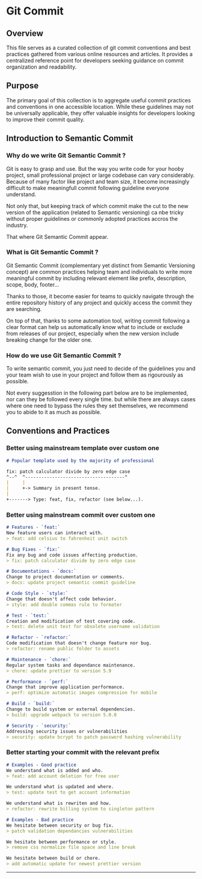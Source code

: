 # Git Commit

## Overview

This file serves as a curated collection of git commit conventions and best practices gathered from various online resources and articles. It provides a centralized reference point for developers seeking guidance on commit organization and readability.

## Purpose

The primary goal of this collection is to aggregate useful commit practices and conventions in one accessible location. While these guidelines may not be universally applicable, they offer valuable insights for developers looking to improve their commit quality.

## Introduction to Semantic Commit

<!-- TODO: Make this section more formal and professional in tone -->
<!-- IDEA: It might be possible to make it tool agnostic but would need to rewrite things other than for git and for the majority of versioning tools. -->

### Why do we write Git Semantic Commit ?

Git is easy to grasp and use. But the way you write code for your hooby project, small professional project or large codebase can vary considerably. Because of many factor like project and team size, it become increasingly difficult to make meaningfull commit following guideline everyone understand. 

Not only that, but keeping track of which commit make the cut to the new version of the application (related to Semantic versioning) ca nbe tricky without proper guidelines or commonly adopted practices accros the industry.

That where Git Semantic Commit appear.

### What is Git Semantic Commit ?

Git Semantic Commit (complementary yet distinct from Semantic Versioning concept) are common practices helping team and individuals to write more meaningful commit by including relevant element like prefix, description, scope, body, footer... 

Thanks to those, it become easier for teams to quickly navigate through the entire repository history of any project and quickly access the commit they are searching.

On top of that, thanks to some automation tool, writing commit following a clear format can help us automatically know what to include or exclude from releases of our project, especially when the new version include breaking change for the older one.

### How do we use Git Semantic Commit ?

To write semantic commit, you just need to decide of the guidelines you and your team wish to use in your project and follow them as rigourously as possible.

Not every suggesstion in the following part below are to be implemented, nor can they be followed every single time. but while there are always cases where one need to bypass the rules they set themselves, we recommend you to abide to it as much as possible.

## Conventions and Practices

### Better using mainstream template over custom one

```md
# Popular template used by the majority of professional

fix: patch calculator divide by zero edge case
^--^  ^-------------------------------------^
|     |
|     +-> Summary in present tense.
|
+-------> Type: feat, fix, refactor (see below...).
```

### Better using mainstream commit over custom one

```md
# Features - `feat:`
New feature users can interact with.
> feat: add celsius to fahrenheit unit switch

# Bug Fixes - `fix:`
Fix any bug and code issues affecting production.
> fix: patch calculator divide by zero edge case

# Documentations - `docs:`
Change to project documentation or comments.
> docs: update project semantic commit guideline

# Code Style - `style:`
Change that doesn't affect code behavior.
> style: add double commas rule to formater

# Test - `test:`
Creation and modification of test covering code.
> test: delete unit test for obsolete username validation

# Refactor - `refactor:`
Code modification that doesn't change feature nor bug.
> refactor: rename public folder to assets

# Maintenance - `chore:`
Regular system tasks and dependance maintenance.
> chore: update prettier to version 5.9

# Performance - `perf:`
Change that improve application performance.
> perf: optimize automatic images compression for mobile

# Build - `build:`
Change to build system or external dependencies.
> build: upgrade webpack to version 5.0.0

# Security - `security:`
Addressing security issues or vulnerabilities
> security: update bcrypt to patch password hashing vulnerability
```


### Better starting your commit with the relevant prefix

```md
# Examples - Good practice
We understand what is added and who.
> feat: add account deletion for free user

We understand what is updated and where.
> test: update test to get account information

We understand what is rewriten and how.
> refactor: rewrite billing system to singleton pattern

# Examples - Bad practice
We hesitate between security or bug fix.
> patch validation dependancies vulnerabilities

We hesitate between performance or style.
> remove css normalize file space and line break  

We hesitate between build or chore.
> add automatic update for newest prettier version
```

---

